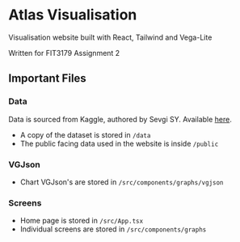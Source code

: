 # Atlas Visualisation

Visualisation website built with React, Tailwind and Vega-Lite

Written for FIT3179 Assignment 2

## Important Files

### Data

Data is sourced from Kaggle, authored by Sevgi SY. Available [here](https://www.kaggle.com/sevgisarac/temperature-change).

- A copy of the dataset is stored in `/data`
- The public facing data used in the website is inside `/public`

### VGJson

- Chart VGJson's are stored in `/src/components/graphs/vgjson`

### Screens

- Home page is stored in `/src/App.tsx`
- Individual screens are stored in `/src/components/graphs`

